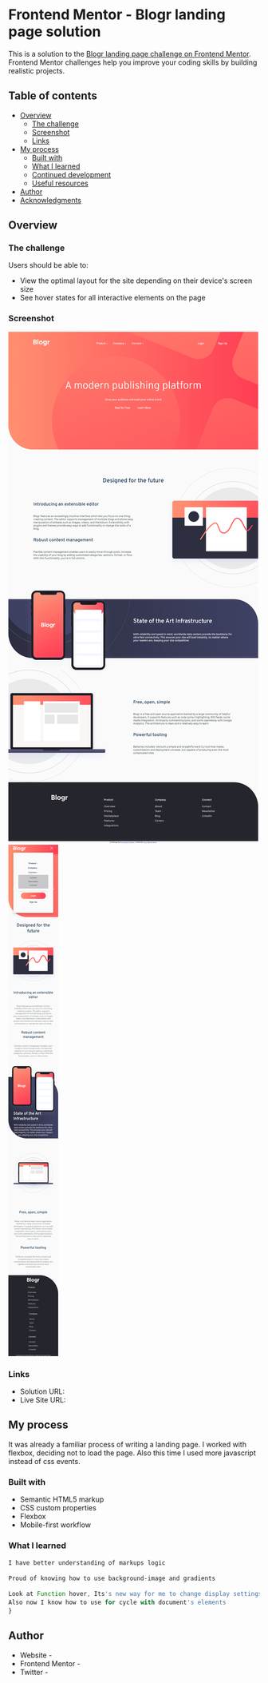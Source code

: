 # Frontend Mentor - Blogr landing page solution

This is a solution to the [Blogr landing page challenge on Frontend Mentor](https://www.frontendmentor.io/challenges/blogr-landing-page-EX2RLAApP). Frontend Mentor challenges help you improve your coding skills by building realistic projects. 

## Table of contents

- [Overview](#overview)
  - [The challenge](#the-challenge)
  - [Screenshot](#screenshot)
  - [Links](#links)
- [My process](#my-process)
  - [Built with](#built-with)
  - [What I learned](#what-i-learned)
  - [Continued development](#continued-development)
  - [Useful resources](#useful-resources)
- [Author](#author)
- [Acknowledgments](#acknowledgments)

## Overview

### The challenge

Users should be able to:

- View the optimal layout for the site depending on their device's screen size
- See hover states for all interactive elements on the page

### Screenshot

![](./screen.png)
![](./mobile.png)

### Links

- Solution URL: [](https://steppenhasen.github.io/FrontEnd-Exercises/blogr-landing-page-main/index.html)
- Live Site URL: [](https://github.com/SteppenHasen/FrontEnd-Exercises/tree/main/blogr-landing-page-main)

## My process
It was already a familiar process of writing a landing page. I worked with flexbox, deciding not to load the page. Also this time I used more javascript instead of css events.

### Built with

- Semantic HTML5 markup
- CSS custom properties
- Flexbox
- Mobile-first workflow

### What I learned

```html
I have better understanding of markups logic
```
```css
Proud of knowing how to use background-image and gradients
```
```js
Look at Function hover, Its's new way for me to change display settings
Also now I know how to use for cycle with document's elements
}
```

## Author

- Website - [](https://unsplash.com/@corpease)
- Frontend Mentor - [](https://www.frontendmentor.io/profile/SteppenHasen)
- Twitter - [](https://twitter.com/steppen_hasen)
